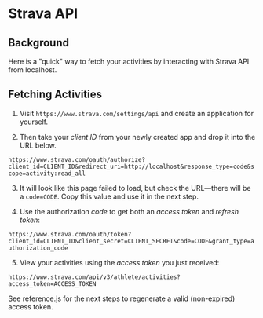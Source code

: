 # Strava API

## Background

Here is a "quick" way to fetch your activities by interacting with Strava API from localhost.

## Fetching Activities

1. Visit `https://www.strava.com/settings/api` and create an application for yourself.

2. Then take your _client ID_ from your newly created app and drop it into the URL below.

`https://www.strava.com/oauth/authorize?client_id=CLIENT_ID&redirect_uri=http://localhost&response_type=code&scope=activity:read_all`

3. It will look like this page failed to load, but check the URL—there will be a `code=CODE`. Copy this value and use it in the next step.

4. Use the authorization _code_ to get both an _access token_ and _refresh token_:

`https://www.strava.com/oauth/token?client_id=CLIENT_ID&client_secret=CLIENT_SECRET&code=CODE&grant_type=authorization_code`

5. View your activities using the _access token_ you just received:

`https://www.strava.com/api/v3/athlete/activities?access_token=ACCESS_TOKEN`

See reference.js for the next steps to regenerate a valid (non-expired) access token.
